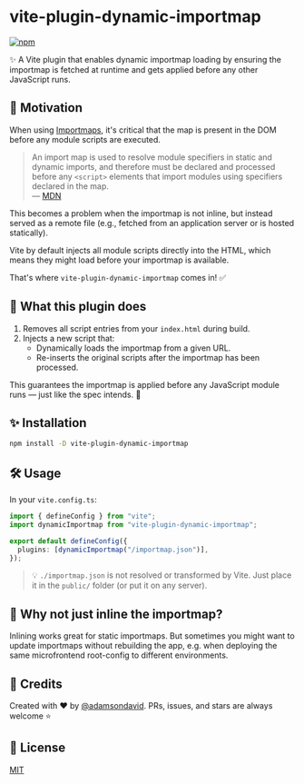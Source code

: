 # vite-plugin-dynamic-importmap

[![npm](https://img.shields.io/npm/v/vite-plugin-dynamic-importmap.svg)](https://www.npmjs.com/package/vite-plugin-dynamic-importmap)

✨ A Vite plugin that enables dynamic importmap loading by ensuring the importmap is fetched at runtime and gets applied before any other JavaScript runs.

## 🚀 Motivation

When using [Importmaps](https://developer.mozilla.org/en-US/docs/Web/HTML/Element/script/type/importmap), it's critical that the map is present in the DOM before any module scripts are executed.

> An import map is used to resolve module specifiers in static and dynamic imports, and therefore must be declared and processed before any `<script>` elements that import modules using specifiers declared in the map.  
> — [MDN](https://developer.mozilla.org/en-US/docs/Web/HTML/Element/script/type/importmap)

This becomes a problem when the importmap is not inline, but instead served as a remote file (e.g., fetched from an application server or is hosted statically).

Vite by default injects all module scripts directly into the HTML, which means they might load before your importmap is available.

That's where `vite-plugin-dynamic-importmap` comes in! ✅

## 🧩 What this plugin does

1. Removes all script entries from your `index.html` during build.
2. Injects a new script that:
   - Dynamically loads the importmap from a given URL.
   - Re-inserts the original scripts after the importmap has been processed.

This guarantees the importmap is applied before any JavaScript module runs — just like the spec intends. 🧠

## ✨ Installation

```sh
npm install -D vite-plugin-dynamic-importmap
```

## 🛠️ Usage

In your `vite.config.ts`:

```typescript
import { defineConfig } from "vite";
import dynamicImportmap from "vite-plugin-dynamic-importmap";

export default defineConfig({
  plugins: [dynamicImportmap("/importmap.json")],
});
```

> 💡 `./importmap.json` is not resolved or transformed by Vite.
> Just place it in the `public/` folder (or put it on any server).

## 💬 Why not just inline the importmap?

Inlining works great for static importmaps.
But sometimes you might want to update importmaps without rebuilding the app, e.g. when deploying the same microfrontend root-config to different environments.

## 🙏 Credits

Created with ❤️ by [@adamsondavid](https://github.com/adamsondavid).
PRs, issues, and stars are always welcome ⭐

## 📄 License

[MIT](LICENSE)
